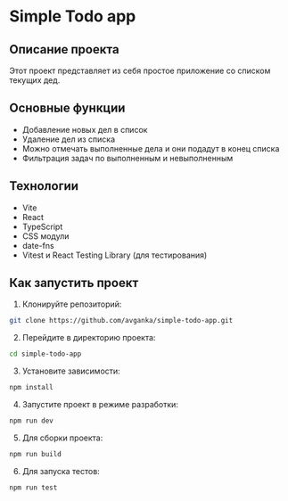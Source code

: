 # Simple Todo app
## Описание проекта

Этот проект представляет из себя простое приложение со списком текущих дед.

## Основные функции

- Добавление новых дел в список
- Удаление дел из списка
- Можно отмечать выполненные дела и они подадут в конец списка
- Фильтрация задач по выполненным и невыполненным

## Технологии

- Vite
- React
- TypeScript
- CSS модули
- date-fns
- Vitest и React Testing Library (для тестирования)

## Как запустить проект

1. Клонируйте репозиторий:

```bash
git clone https://github.com/avganka/simple-todo-app.git
```

2. Перейдите в директорию проекта:

```bash
cd simple-todo-app
```

3. Установите зависимости:

```bash
npm install
```

4. Запустите проект в режиме разработки:

```bash
npm run dev
```

5. Для сборки проекта:

```bash
npm run build
```

6. Для запуска тестов:

```bash
npm run test
```